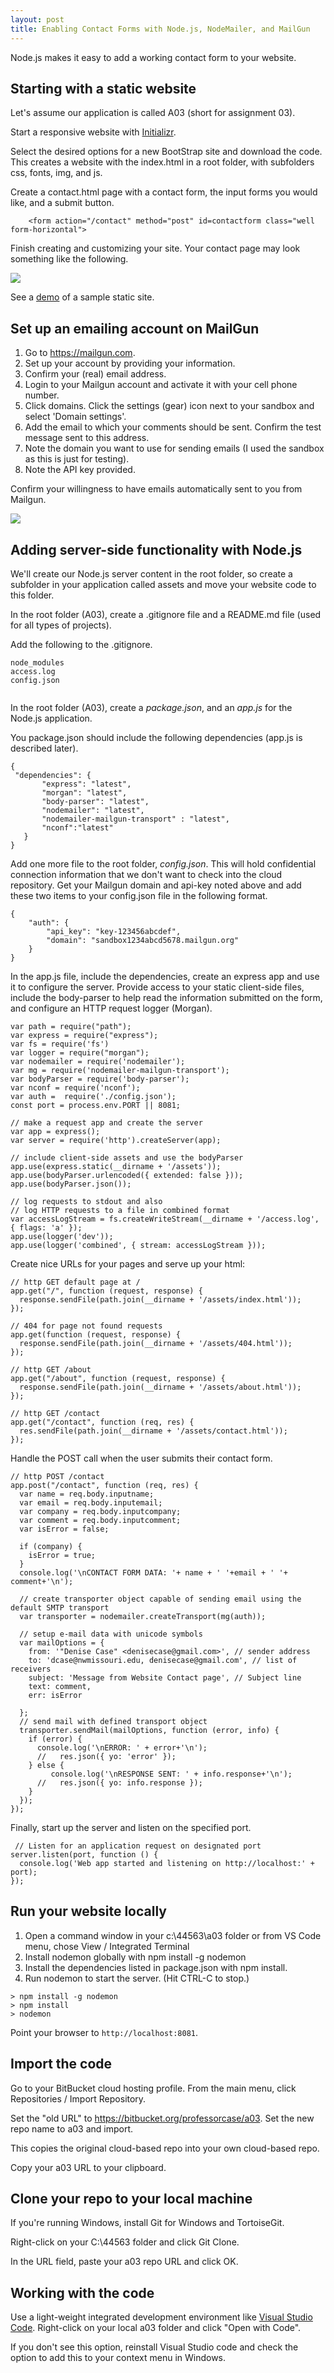 ```yaml
---
layout: post
title: Enabling Contact Forms with Node.js, NodeMailer, and MailGun
---
```


Node.js makes it easy to add a working contact form to your website. 

## Starting with a static website

Let's assume our application is called A03 (short for assignment 03). 

 Start a responsive website with [Initializr](http://www.initializr.com/). 
 
 Select the desired options for a new BootStrap site and download the code. This creates a website with the index.html in a root folder, with subfolders css, fonts, img, and js.  
 
 Create a contact.html page with a contact form, the input forms you would like, and a submit button. 
 
 ```
     <form action="/contact" method="post" id=contactform class="well form-horizontal">
 ```

 
Finish creating and customizing your site.  Your contact page may look something like the following.

[![](http://denisecase.github.io/project/44563-A03/assets/img/2016-10-08_1056.png)](http://denisecase.github.io/project/44563-A03/assets/img/2016-10-08_1056.png)

See a [demo](http://denisecase.github.io/project/44563-A03/assets/index.html) of a sample static site.
 
## Set up an emailing account on MailGun
 
1. Go to https://mailgun.com.  
1. Set up your account by providing your information.
1. Confirm your (real) email address. 
1. Login to your Mailgun account and activate it with your cell phone number. 
1. Click domains.  Click the settings (gear) icon next to your sandbox and select 'Domain settings'.
1. Add the email to which your comments should be sent. Confirm the test message sent to this address.
1. Note the domain you want to use for sending emails (I used the sandbox as this is just for testing). 
1. Note the API key provided. 

 Confirm your willingness to have emails automatically sent to you from Mailgun.
 
 [![](http://denisecase.github.io/project/44563-A03/assets/img/2016-10-08_1110.png)](http://denisecase.github.io/project/44563-A03/assets/img/2016-10-08_1110.png)
 
## Adding server-side functionality with Node.js
 
We'll create our Node.js server content in the root folder, so create a subfolder in your application called assets and move your website code to this folder. 
 
In the root folder (A03), create a .gitignore file and a README.md file (used for all types of projects).
 
Add the following to the .gitignore.
 
```
node_modules
access.log
config.json
    
```
 
In the root folder (A03), create a *package.json*, and an *app.js* for the Node.js application.
 
You package.json should include the following dependencies (app.js is described later).
 
 ```
{
  "dependencies": {
        "express": "latest",
        "morgan": "latest",
        "body-parser": "latest",
        "nodemailer": "latest",
        "nodemailer-mailgun-transport" : "latest",
        "nconf":"latest"
    }
} 
```
 
 
 Add one more file to the root folder, *config.json*.  This will hold confidential connection information that we don't want to check into the cloud repository.  Get your Mailgun domain and api-key noted above and add these two items to your config.json file in the following format.
 
```
{
    "auth": {
        "api_key": "key-123456abcdef",
        "domain": "sandbox1234abcd5678.mailgun.org"
    }
}
```

In the app.js file, include the dependencies, create an express app and use it to configure the server. 
Provide access to your static client-side files, include the body-parser to help read the information submitted on the form, and configure an HTTP request logger (Morgan). 

```
var path = require("path");
var express = require("express");
var fs = require('fs')
var logger = require("morgan");  
var nodemailer = require('nodemailer');
var mg = require('nodemailer-mailgun-transport');
var bodyParser = require('body-parser');
var nconf = require('nconf');
var auth =  require('./config.json');
const port = process.env.PORT || 8081;

// make a request app and create the server 
var app = express();
var server = require('http').createServer(app);

// include client-side assets and use the bodyParser
app.use(express.static(__dirname + '/assets'));
app.use(bodyParser.urlencoded({ extended: false }));
app.use(bodyParser.json());

// log requests to stdout and also
// log HTTP requests to a file in combined format
var accessLogStream = fs.createWriteStream(__dirname + '/access.log', { flags: 'a' });
app.use(logger('dev'));
app.use(logger('combined', { stream: accessLogStream }));
```

Create nice URLs for your pages and serve up your html:

```
// http GET default page at /
app.get("/", function (request, response) {
  response.sendFile(path.join(__dirname + '/assets/index.html'));
});

// 404 for page not found requests
app.get(function (request, response) {
  response.sendFile(path.join(__dirname + '/assets/404.html'));
});

// http GET /about
app.get("/about", function (request, response) {
  response.sendFile(path.join(__dirname + '/assets/about.html'));
});

// http GET /contact
app.get("/contact", function (req, res) {
  res.sendFile(path.join(__dirname + '/assets/contact.html'));
});
```

Handle the POST call when the user submits their contact form.

```
// http POST /contact
app.post("/contact", function (req, res) {
  var name = req.body.inputname;
  var email = req.body.inputemail;
  var company = req.body.inputcompany;
  var comment = req.body.inputcomment;
  var isError = false;

  if (company) {
    isError = true;
  }
  console.log('\nCONTACT FORM DATA: '+ name + ' '+email + ' '+ comment+'\n');
  
  // create transporter object capable of sending email using the default SMTP transport
  var transporter = nodemailer.createTransport(mg(auth));

  // setup e-mail data with unicode symbols
  var mailOptions = {
    from: '"Denise Case" <denisecase@gmail.com>', // sender address
    to: 'dcase@nwmissouri.edu, denisecase@gmail.com', // list of receivers
    subject: 'Message from Website Contact page', // Subject line
    text: comment,
    err: isError
    
  };
  // send mail with defined transport object
  transporter.sendMail(mailOptions, function (error, info) {
    if (error) {
      console.log('\nERROR: ' + error+'\n');
      //   res.json({ yo: 'error' });
    } else {
         console.log('\nRESPONSE SENT: ' + info.response+'\n');
      //   res.json({ yo: info.response });
    }
  });
});
```

Finally, start up the server and listen on the specified port.

```
 // Listen for an application request on designated port
server.listen(port, function () {
  console.log('Web app started and listening on http://localhost:' + port);
});
```

## Run your website locally

1. Open a command window in your c:\44563\a03 folder or from VS Code menu, chose View / Integrated Terminal
2. Install nodemon globally with npm install -g nodemon
3. Install the dependencies listed in package.json with npm install.
4. Run nodemon to start the server.  (Hit CTRL-C to stop.)

```
> npm install -g nodemon
> npm install
> nodemon
```

Point your browser to `http://localhost:8081`. 

## Import the code

Go to your BitBucket cloud hosting profile. From the main menu, click Repositories / Import Repository. 

Set the "old URL" to https://bitbucket.org/professorcase/a03.  Set the new repo name to a03 and import. 

This copies the original cloud-based repo into your own cloud-based repo. 

Copy your a03 URL to your clipboard.

## Clone your repo to your local machine

If you're running Windows, install Git for Windows and TortoiseGit. 

Right-click on your C:\44563 folder and click Git Clone. 

In the URL field, paste your a03 repo URL and click OK. 


## Working with the code

Use a light-weight integrated development environment like [Visual Studio Code](https://code.visualstudio.com). 
Right-click on your local a03 folder and click "Open with Code".  

If you don't see this option, reinstall Visual Studio code and check the option to add this to your context menu in Windows.







